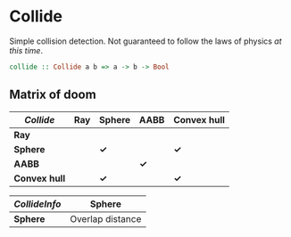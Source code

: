 Collide
=======

Simple collision detection. Not guaranteed to follow the laws of physics _at this time_.

```haskell
collide :: Collide a b => a -> b -> Bool
```

Matrix of doom
--------------

| _Collide_       | **Ray** | **Sphere** | **AABB** | **Convex hull** |
| --------------- | ------- | ---------- | -------- | --------------- |
| **Ray**         |         |            |          |                 |
| **Sphere**      |         | **✓**      |          | **✓**           |
| **AABB**        |         |            | **✓**    |                 |
| **Convex hull** |         | **✓**      |          | **✓**           |

| _CollideInfo_   | **Sphere**       |
| --------------- | ---------------- |
| **Sphere**      | Overlap distance |